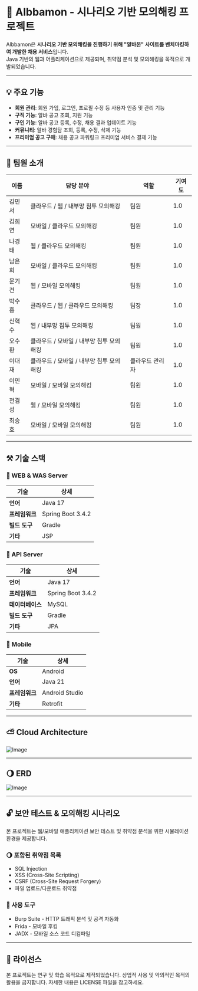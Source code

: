 # 🔐 Albbamon - 시나리오 기반 모의해킹 프로젝트

Albbamon은 **시나리오 기반 모의해킹을 진행하기 위해 "알바몬" 사이트를 벤치마킹하여 개발한 채용 서비스**입니다.  
Java 기반의 웹과 어플리케이션으로 제공되며, 취약점 분석 및 모의해킹을 목적으로 개발되었습니다.

---

## 💡 주요 기능

- **회원 관리**: 회원 가입, 로그인, 프로필 수정 등 사용자 인증 및 관리 기능
- **구직 기능**: 알바 공고 조회, 지원 기능
- **구인 기능**: 알바 공고 등록, 수정, 채용 결과 업데이트 기능
- **커뮤니티**: 알바 경험담 조회, 등록, 수정, 삭제 기능
- **프리미엄 공고 구매**: 채용 공고 파워링크 프리미엄 서비스 결제 기능

---

## 🔑 팀원 소개
| 이름  | 담당 분야 | 역할 | 기여도 |
|------|---------|------|------|
| 김민서 | 클라우드 / 웹 / 내부망 침투 모의해킹 | 팀원 | 1.0 |
| 김희연 | 모바일 / 클라우드 모의해킹 | 팀원 | 1.0 |
| 나경태 | 웹 / 클라우드 모의해킹 | 팀원 | 1.0 |
| 남은희 | 모바일 / 클라우드 모의해킹 | 팀원 | 1.0 |
| 문기건 | 웹 / 모바일 모의해킹 | 팀원 | 1.0 |
| 박수홍 | 클라우드 / 웹 / 클라우드 모의해킹 | 팀장 | 1.0 |
| 신혁수 | 웹 / 내부망 침투 모의해킹 | 팀원 | 1.0 |
| 오수환 | 클라우드 / 모바일 / 내부망 침투 모의해킹 | 팀원 | 1.0 |
| 이대재 | 클라우드 / 모바일 / 내부망 침투 모의해킹 | 클라우드 관리자 | 1.0 |
| 이민혁 | 모바일 / 모바일 모의해킹 | 팀원 | 1.0 |
| 전겸성 | 웹 / 모바일 모의해킹 | 팀원 | 1.0 |
| 최승호 | 모바일 / 모바일 모의해킹 | 팀원 | 1.0 |

---

## ⚒ 기술 스택
### 🔨 WEB & WAS Server
| 기술 | 상세 |
|------|------|
| **언어** | Java 17 |
| **프레임워크** | Spring Boot 3.4.2 |
| **빌드 도구** | Gradle |
| **기타** | JSP |

### 🔨 API Server
| 기술 | 상세 |
|------|------|
| **언어** | Java 17 |
| **프레임워크** | Spring Boot 3.4.2 |
| **데이터베이스** | MySQL |
| **빌드 도구** | Gradle |
| **기타** | JPA |

### 🔨 Mobile
| 기술 | 상세 |
|------|------|
| **OS** | Android |
| **언어** | Java 21 |
| **프레임워크** | Android Studio |
| **기타** | Retrofit |

---

## ⛅ Cloud Architecture
![Image](https://github.com/user-attachments/assets/c8b0062f-4b6b-4ed0-a6af-70e5db48c596)

---

## 🌖 ERD
![Image](https://github.com/user-attachments/assets/db4cd70f-71d6-4e22-bebe-5aab01b58190)

---

## 🔓 보안 테스트 & 모의해킹 시나리오
본 프로젝트는 웹/모바일 애플리케이션 보안 테스트 및 취약점 분석을 위한 시뮬레이션 환경을 제공합니다.

### 🌖 포함된 취약점 목록
- SQL Injection
- XSS (Cross-Site Scripting)
- CSRF (Cross-Site Request Forgery)
- 파일 업로드/다운로드 취약점
  

### 🔎 사용 도구
- Burp Suite - HTTP 트래픽 분석 및 공격 자동화
- Frida - 모바일 후킹
- JADX - 모바일 소스 코드 디컴파일

---

## 📝 라이선스
본 프로젝트는 연구 및 학습 목적으로 제작되었습니다.
상업적 사용 및 악의적인 목적의 활용을 금지합니다.
자세한 내용은 LICENSE 파일을 참고하세요.
